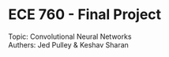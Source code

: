 # ECE 760 - Final Project
 Topic: Convolutional Neural Networks <br>
 Authers: Jed Pulley & Keshav Sharan
